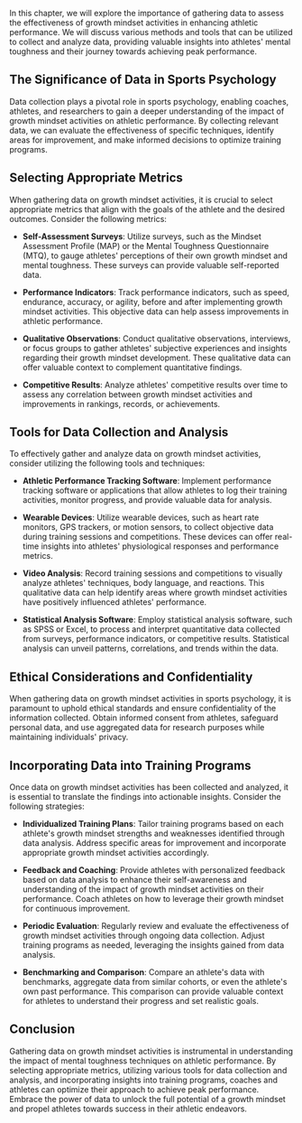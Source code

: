 
In this chapter, we will explore the importance of gathering data to assess the effectiveness of growth mindset activities in enhancing athletic performance. We will discuss various methods and tools that can be utilized to collect and analyze data, providing valuable insights into athletes' mental toughness and their journey towards achieving peak performance.

## The Significance of Data in Sports Psychology

Data collection plays a pivotal role in sports psychology, enabling coaches, athletes, and researchers to gain a deeper understanding of the impact of growth mindset activities on athletic performance. By collecting relevant data, we can evaluate the effectiveness of specific techniques, identify areas for improvement, and make informed decisions to optimize training programs.

## Selecting Appropriate Metrics

When gathering data on growth mindset activities, it is crucial to select appropriate metrics that align with the goals of the athlete and the desired outcomes. Consider the following metrics:

- **Self-Assessment Surveys**: Utilize surveys, such as the Mindset Assessment Profile (MAP) or the Mental Toughness Questionnaire (MTQ), to gauge athletes' perceptions of their own growth mindset and mental toughness. These surveys can provide valuable self-reported data.
    
- **Performance Indicators**: Track performance indicators, such as speed, endurance, accuracy, or agility, before and after implementing growth mindset activities. This objective data can help assess improvements in athletic performance.
    
- **Qualitative Observations**: Conduct qualitative observations, interviews, or focus groups to gather athletes' subjective experiences and insights regarding their growth mindset development. These qualitative data can offer valuable context to complement quantitative findings.
    
- **Competitive Results**: Analyze athletes' competitive results over time to assess any correlation between growth mindset activities and improvements in rankings, records, or achievements.
    

## Tools for Data Collection and Analysis

To effectively gather and analyze data on growth mindset activities, consider utilizing the following tools and techniques:

- **Athletic Performance Tracking Software**: Implement performance tracking software or applications that allow athletes to log their training activities, monitor progress, and provide valuable data for analysis.
    
- **Wearable Devices**: Utilize wearable devices, such as heart rate monitors, GPS trackers, or motion sensors, to collect objective data during training sessions and competitions. These devices can offer real-time insights into athletes' physiological responses and performance metrics.
    
- **Video Analysis**: Record training sessions and competitions to visually analyze athletes' techniques, body language, and reactions. This qualitative data can help identify areas where growth mindset activities have positively influenced athletes' performance.
    
- **Statistical Analysis Software**: Employ statistical analysis software, such as SPSS or Excel, to process and interpret quantitative data collected from surveys, performance indicators, or competitive results. Statistical analysis can unveil patterns, correlations, and trends within the data.
    

## Ethical Considerations and Confidentiality

When gathering data on growth mindset activities in sports psychology, it is paramount to uphold ethical standards and ensure confidentiality of the information collected. Obtain informed consent from athletes, safeguard personal data, and use aggregated data for research purposes while maintaining individuals' privacy.

## Incorporating Data into Training Programs

Once data on growth mindset activities has been collected and analyzed, it is essential to translate the findings into actionable insights. Consider the following strategies:

- **Individualized Training Plans**: Tailor training programs based on each athlete's growth mindset strengths and weaknesses identified through data analysis. Address specific areas for improvement and incorporate appropriate growth mindset activities accordingly.
    
- **Feedback and Coaching**: Provide athletes with personalized feedback based on data analysis to enhance their self-awareness and understanding of the impact of growth mindset activities on their performance. Coach athletes on how to leverage their growth mindset for continuous improvement.
    
- **Periodic Evaluation**: Regularly review and evaluate the effectiveness of growth mindset activities through ongoing data collection. Adjust training programs as needed, leveraging the insights gained from data analysis.
    
- **Benchmarking and Comparison**: Compare an athlete's data with benchmarks, aggregate data from similar cohorts, or even the athlete's own past performance. This comparison can provide valuable context for athletes to understand their progress and set realistic goals.
    

## Conclusion

Gathering data on growth mindset activities is instrumental in understanding the impact of mental toughness techniques on athletic performance. By selecting appropriate metrics, utilizing various tools for data collection and analysis, and incorporating insights into training programs, coaches and athletes can optimize their approach to achieve peak performance. Embrace the power of data to unlock the full potential of a growth mindset and propel athletes towards success in their athletic endeavors.
